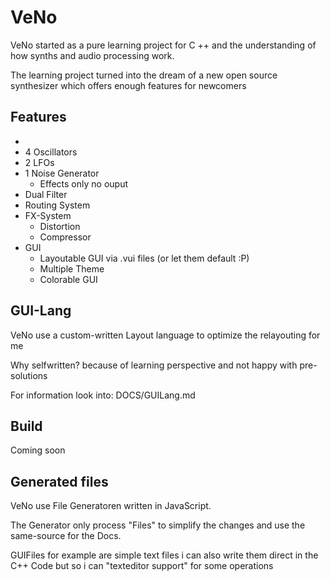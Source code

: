 # VeNo

VeNo started as a pure learning project for C ++ and the understanding of how synths and audio processing work.

The learning project turned into the dream of a new open source synthesizer which offers enough features for newcomers

## Features
- 
- 4 Oscillators
- 2 LFOs
- 1 Noise Generator
    - Effects only no ouput
- Dual Filter
- Routing System
- FX-System
    - Distortion
    - Compressor
- GUI
    - Layoutable GUI via .vui files (or let them default :P)
    - Multiple Theme
    - Colorable GUI
  
## GUI-Lang

VeNo use a custom-written Layout language to optimize the relayouting for me

Why selfwritten? because of learning perspective and not happy with pre-solutions

For information look into: DOCS/GUILang.md

## Build

Coming soon

## Generated files

VeNo use File Generatoren written in JavaScript.

The Generator only process "Files" to simplify the changes and use the same-source for the Docs.

GUIFiles for example are simple text files i can also write them direct in the C++ Code but so i can "texteditor support" for some operations
